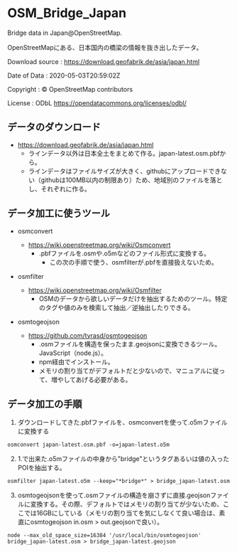 # OSM_Bridge_Japan

Bridge data in Japan@OpenStreetMap.

OpenStreetMapにある、日本国内の橋梁の情報を抜き出したデータ。

Download source : https://download.geofabrik.de/asia/japan.html

Date of Data : 2020-05-03T20:59:02Z

Copyright : © OpenStreetMap contributors

License : ODbL https://opendatacommons.org/licenses/odbl/

## データのダウンロード
* https://download.geofabrik.de/asia/japan.html
    * ラインデータ以外は日本全土をまとめて作る。japan-latest.osm.pbfから。
    * ラインデータはファイルサイズが大きく、githubにアップロードできない（githubは100MB以内の制限あり）ため、地域別のファイルを落とし、それぞれに作る。
## データ加工に使うツール
* osmconvert
    * https://wiki.openstreetmap.org/wiki/Osmconvert
        * .pbfファイルを.osmや.o5mなどのファイル形式に変換する。
            * この次の手順で使う、osmfilterが.pbfを直接扱えないため。

* osmfilter
    * https://wiki.openstreetmap.org/wiki/Osmfilter
        * OSMのデータから欲しいデータだけを抽出するためのツール。特定のタグや値のみを検索して抽出／逆抽出したりできる。

* osmtogeojson
    * https://github.com/tyrasd/osmtogeojson
        * .osmファイルを構造を保ったまま.geojsonに変換できるツール。JavaScript（node.js）。
        * npm経由でインストール。
        * メモリの割り当てがデフォルトだと少ないので、マニュアルに従って、増やしてあげる必要がある。


## データ加工の手順

1. ダウンロードしてきた.pbfファイルを、osmconvertを使って.o5mファイルに変換する
```
osmconvert japan-latest.osm.pbf -o=japan-latest.o5m
```

2. 1.で出来た.o5mファイルの中身から"bridge"というタグあるいは値の入ったPOIを抽出する。
```
osmfilter japan-latest.o5m --keep="*bridge*" > bridge_japan-latest.osm
```

3. osmtogeojsonを使って.osmファイルの構造を崩さずに直接.geojsonファイルに変換する。その際、デフォルトではメモリの割り当てが少ないため、ここでは16GBにしている（メモリの割り当てを気にしなくて良い場合は、素直にosmtogeojson in.osm > out.geojsonで良い）。
```
node --max_old_space_size=16384 '/usr/local/bin/osmtogeojson' bridge_japan-latest.osm > bridge_japan-latest.geojson
```
